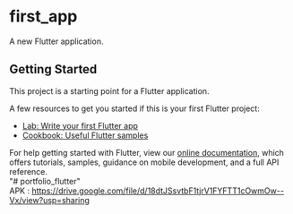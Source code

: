 # first_app

A new Flutter application.

## Getting Started

This project is a starting point for a Flutter application.

A few resources to get you started if this is your first Flutter project:

- [Lab: Write your first Flutter app](https://flutter.dev/docs/get-started/codelab)
- [Cookbook: Useful Flutter samples](https://flutter.dev/docs/cookbook)

For help getting started with Flutter, view our
[online documentation](https://flutter.dev/docs), which offers tutorials,
samples, guidance on mobile development, and a full API reference.
 <br/> "# portfolio_flutter" <br/>
APK : https://drive.google.com/file/d/18dtJSsvtbF1tjrV1FYFTT1cOwmOw--Vx/view?usp=sharing

